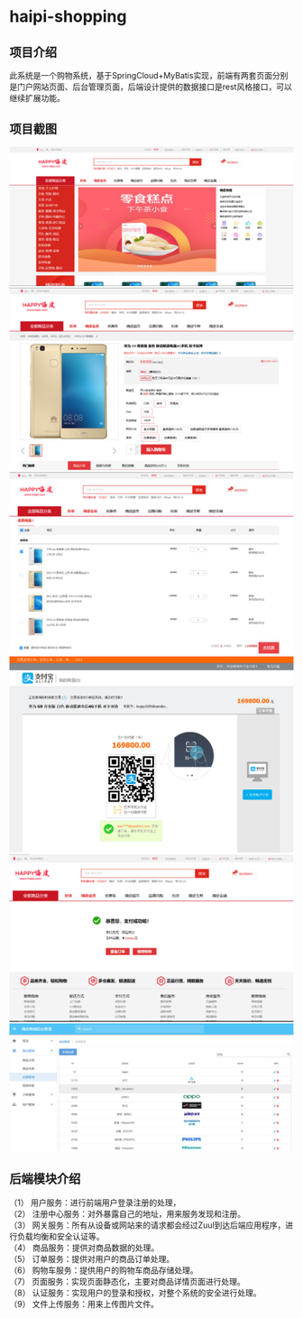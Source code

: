 # haipi-shopping

## 项目介绍

​	此系统是一个购物系统，基于SpringCloud+MyBatis实现，前端有两套页面分别是门户网站页面、后台管理页面，后端设计提供的数据接口是rest风格接口，可以继续扩展功能。

## 项目截图


![image](https://github.com/lanpangtou/haipi-shopping/blob/master/doc/img/1.png)  
![image](https://github.com/lanpangtou/haipi-shopping/blob/master/doc/img/3.png)  
![image](https://github.com/lanpangtou/haipi-shopping/blob/master/doc/img/4.png)  
![image](https://github.com/lanpangtou/haipi-shopping/blob/master/doc/img/5.png)  
![image](https://github.com/lanpangtou/haipi-shopping/blob/master/doc/img/6.png)  
![image](https://github.com/lanpangtou/haipi-shopping/blob/master/doc/img/7.png)  




## 后端模块介绍    

（1）	用户服务：进行前端用户登录注册的处理，  
（2）	注册中心服务：对外暴露自己的地址，用来服务发现和注册。  
（3）	网关服务：所有从设备或网站来的请求都会经过Zuul到达后端应用程序，进行负载均衡和安全认证等。  
（4）	商品服务：提供对商品数据的处理。  
（5）	订单服务：提供对用户的商品订单处理。  
（6）	购物车服务：提供用户的购物车商品存储处理。  
（7）	页面服务：实现页面静态化，主要对商品详情页面进行处理。    
（8）	认证服务：实现用户的登录和授权，对整个系统的安全进行处理。    
（9）	文件上传服务：用来上传图片文件。  
